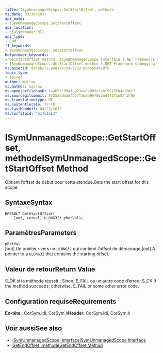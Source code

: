 ```yaml
---
title: ISymUnmanagedScope::GetStartOffset, méthode
ms.date: 03/30/2017
api_name:
- ISymUnmanagedScope.GetStartOffset
api_location:
- diasymreader.dll
api_type:
- COM
f1_keywords:
- ISymUnmanagedScope::GetStartOffset
helpviewer_keywords:
- GetStartOffset method, ISymUnmanagedScope interface [.NET Framework debugging]
- ISymUnmanagedScope::GetStartOffset method [.NET Framework debugging]
ms.assetid: da6bbc75-94d1-4354-9722-0d455b4428fb
topic_type:
- apiref
author: mairaw
ms.author: mairaw
ms.openlocfilehash: faab55199a3b921ea8b995e2a0f9823fb4da9cc7
ms.sourcegitcommit: 9b552addadfb57fab0b9e7852ed4f1f1b8a42f8e
ms.translationtype: MT
ms.contentlocale: fr-FR
ms.lasthandoff: 04/23/2019
ms.locfileid: "61761613"
---
```

# <a name="isymunmanagedscopegetstartoffset-method"></a><span data-ttu-id="b3a04-102">ISymUnmanagedScope::GetStartOffset, méthode</span><span class="sxs-lookup"><span data-stu-id="b3a04-102">ISymUnmanagedScope::GetStartOffset Method</span></span>
<span data-ttu-id="b3a04-103">Obtient l’offset de début pour cette étendue.</span><span class="sxs-lookup"><span data-stu-id="b3a04-103">Gets the start offset for this scope.</span></span>  
  
## <a name="syntax"></a><span data-ttu-id="b3a04-104">Syntaxe</span><span class="sxs-lookup"><span data-stu-id="b3a04-104">Syntax</span></span>  
  
```  
HRESULT GetStartOffset(  
    [out, retval] ULONG32* pRetVal);  
```  
  
## <a name="parameters"></a><span data-ttu-id="b3a04-105">Paramètres</span><span class="sxs-lookup"><span data-stu-id="b3a04-105">Parameters</span></span>  
 `pRetVal`  
 <span data-ttu-id="b3a04-106">[out] Un pointeur vers un `ULONG32` qui contient l’offset de démarrage.</span><span class="sxs-lookup"><span data-stu-id="b3a04-106">[out] A pointer to a `ULONG32` that contains the starting offset.</span></span>  
  
## <a name="return-value"></a><span data-ttu-id="b3a04-107">Valeur de retour</span><span class="sxs-lookup"><span data-stu-id="b3a04-107">Return Value</span></span>  
 <span data-ttu-id="b3a04-108">S_OK si la méthode réussit ; Sinon, E_FAIL ou un autre code d’erreur.</span><span class="sxs-lookup"><span data-stu-id="b3a04-108">S_OK if the method succeeds; otherwise, E_FAIL or some other error code.</span></span>  
  
## <a name="requirements"></a><span data-ttu-id="b3a04-109">Configuration requise</span><span class="sxs-lookup"><span data-stu-id="b3a04-109">Requirements</span></span>  
 <span data-ttu-id="b3a04-110">**En-tête :** CorSym.idl, CorSym.h</span><span class="sxs-lookup"><span data-stu-id="b3a04-110">**Header:** CorSym.idl, CorSym.h</span></span>  
  
## <a name="see-also"></a><span data-ttu-id="b3a04-111">Voir aussi</span><span class="sxs-lookup"><span data-stu-id="b3a04-111">See also</span></span>

- [<span data-ttu-id="b3a04-112">ISymUnmanagedScope, interface</span><span class="sxs-lookup"><span data-stu-id="b3a04-112">ISymUnmanagedScope Interface</span></span>](../../../../docs/framework/unmanaged-api/diagnostics/isymunmanagedscope-interface.md)
- [<span data-ttu-id="b3a04-113">GetEndOffset, méthode</span><span class="sxs-lookup"><span data-stu-id="b3a04-113">GetEndOffset Method</span></span>](../../../../docs/framework/unmanaged-api/diagnostics/isymunmanagedscope-getendoffset-method.md)
